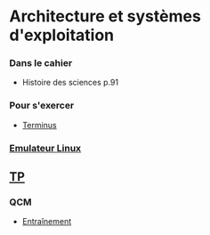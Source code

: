 # Architecture et systèmes d'exploitation
### Dans le cahier
* Histoire des sciences p.91

### Pour s'exercer
* [Terminus](http://luffah.xyz/bidules/Terminus/)

### [Emulateur Linux](https://www.cahier-nsi.fr/jslinux/)

## [TP](https://github.com/thfruchart/1nsi/blob/main/S6/TP.md)

### QCM
* [Entraînement](https://genumsi.inria.fr/qcm.php?h=e760e474c32afb95b85a1a085fc339e7)
